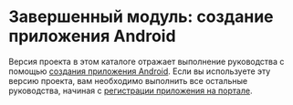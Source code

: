 # <a name="completed-module-create-an-android-app"></a>Завершенный модуль: создание приложения Android

Версия проекта в этом каталоге отражает выполнение руководства с помощью [создания приложения Android](https://docs.microsoft.com/graph/tutorials/android?tutorial-step=1). Если вы используете эту версию проекта, вам необходимо выполнить все остальные руководства, начиная с [регистрации приложения на портале](https://docs.microsoft.com/graph/tutorials/android?tutorial-step=2).